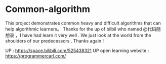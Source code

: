 # Common-algorithm
This project demonstrates common heavy and difficult algorithms that can help algorithmic learners。
Thanks for the up of bilbil who named @代码随想录 ，I have had learn it very well .
We just look at the world from the shoulders of our predecessors . Thanks again !

UP : https://space.bilibili.com/525438321
UP open learning website : https://programmercarl.com/
